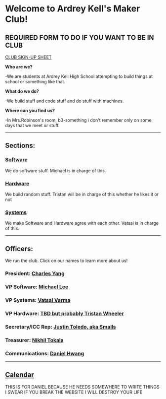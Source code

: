 # Welcome to Ardrey Kell's Maker Club!

## REQUIRED FORM TO DO IF YOU WANT TO BE IN CLUB
[CLUB SIGN-UP SHEET](https://goo.gl/forms/OLAcnNZqATJGFplv2 "please fill this out honestly")

**Who are we?**

-We are students at Ardrey Kell High School attempting to build things at school or something like that.

**What do we do?**

-We build stuff and code stuff and do stuff with machines.

**Where can you find us?**

-In Mrs.Robinson's room, b3-something i don't remember only on some days that we meet or stuff.

---

## Sections:
### [Software](/Software "codes and programmes!")
We do software stuff. Michael is in charge of this.
### [Hardware](/Hardware "building things!")
We build random stuff. Tristan will be in charge of this whether he likes it or not
### [Systems](/Systems "tbh i still have no idea what they do!")
We make Software and Hardware agree with each other. Vatsal is in charge of this. 

---

## Officers:
We run the club. Click on our names to learn more about us!
### President: [Charles Yang](/bio/chy.md "if you're reading this, hi!")
### VP Software: [Michael Lee](/bio/mil.md "in charge of maintaining this site")
### VP Systems: [Vatsal Varma](/bio/vav.md "made a chess robot. nuf said.")
### VP Hardware: [TBD but probably Tristan Wheeler](/bio/placeholder.md "still hasn't responded to my emails....")
### Secretary/ICC Rep: [Justin Toledo, aka Smalls](/bio/jut.md "idk what to write here but he plays the tuba")
### Treasurer: [Nikhil Tokala](bio/nit.md "he's ok at math so he's doing finances")
### Communications: [Daniel Hwang](/bio/dah.md "he talks. a LOT.")

---

## [Calendar](/calendar.md "MICHAEL CHANGE THIS INTO AN EMBEDDED CALLENDAR AND MOVE IT UP")
THIS IS FOR DANIEL BECAUSE HE NEEDS SOMEWHERE TO WRITE THINGS I SWEAR IF YOU BREAK THE WEBSITE I WILL DESTROY YOUR LIFE
